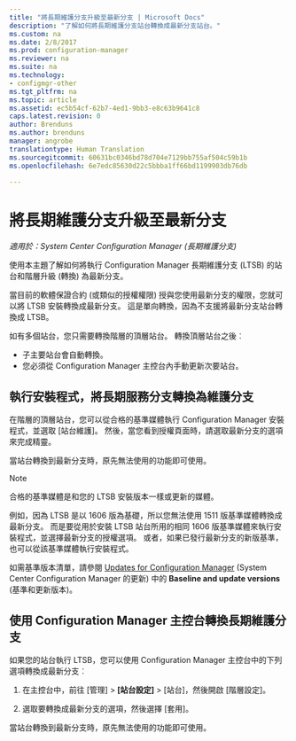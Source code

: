 ```yaml
---
title: "將長期維護分支升級至最新分支 | Microsoft Docs"
description: "了解如何將長期維護分支站台轉換成最新分支站台。"
ms.custom: na
ms.date: 2/8/2017
ms.prod: configuration-manager
ms.reviewer: na
ms.suite: na
ms.technology:
- configmgr-other
ms.tgt_pltfrm: na
ms.topic: article
ms.assetid: ec5b54cf-62b7-4ed1-9bb3-e8c63b9641c8
caps.latest.revision: 0
author: Brenduns
ms.author: brenduns
manager: angrobe
translationtype: Human Translation
ms.sourcegitcommit: 60631bc0346bd78d704e7129bb755af504c59b1b
ms.openlocfilehash: 6e7edc85630d22c5bbba1ff66bd1199903db76db

---
```



# <a name="upgrade-the-long-term-servicing-branch-to-the-current-branch"></a>將長期維護分支升級至最新分支

*適用於：System Center Configuration Manager (長期維護分支)*

使用本主題了解如何將執行 Configuration Manager 長期維護分支 (LTSB) 的站台和階層升級 (轉換) 為最新分支。

當目前的軟體保證合約 (或類似的授權權限) 授與您使用最新分支的權限，您就可以將 LTSB 安裝轉換成最新分支。  這是單向轉換，因為不支援將最新分支站台轉換成 LTSB。

如有多個站台，您只需要轉換階層的頂層站台。 轉換頂層站台之後︰
- 子主要站台會自動轉換。
-    您必須從 Configuration Manager 主控台內手動更新次要站台。

## <a name="run-setup-to-convert-the-long-term-servicing-branch"></a>執行安裝程式，將長期服務分支轉換為維護分支
在階層的頂層站台，您可以從合格的基準媒體執行 Configuration Manager 安裝程式，並選取 [站台維護]。  然後，當您看到授權頁面時，請選取最新分支的選項來完成精靈。

當站台轉換到最新分支時，原先無法使用的功能即可使用。

> [!NOTE]  
> 合格的基準媒體是和您的 LTSB 安裝版本一樣或更新的媒體。

例如，因為 LTSB 是以 1606 版為基礎，所以您無法使用 1511 版基準媒體轉換成最新分支。 而是要從用於安裝 LTSB 站台所用的相同 1606 版基準媒體來執行安裝程式，並選擇最新分支的授權選項。  或者，如果已發行最新分支的新版基準，也可以從該基準媒體執行安裝程式。

如需基準版本清單，請參閱 [Updates for Configuration Manager](/sccm/core/servers/manage/updates) (System Center Configuration Manager 的更新) 中的 **Baseline and update versions** (基準和更新版本)。

## <a name="use-the-configuration-manager-console-to-convert-the-long-term-servicing-branch"></a>使用 Configuration Manager 主控台轉換長期維護分支
如果您的站台執行 LTSB，您可以使用 Configuration Manager 主控台中的下列選項轉換成最新分支︰

 1. 在主控台中，前往 [管理] > **[站台設定]** > [站台]，然後開啟 [階層設定]。  

 2. 選取要轉換成最新分支的選項，然後選擇 [套用]。  

當站台轉換到最新分支時，原先無法使用的功能即可使用。



<!--HONumber=Feb17_HO2-->


